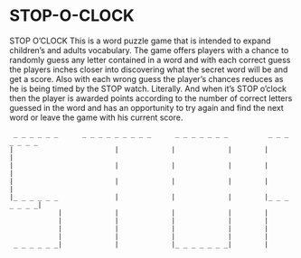 STOP-O-CLOCK
============
STOP O’CLOCK
This is a word puzzle game that is intended to expand children’s and adults vocabulary. The game offers players with a chance to randomly guess any letter contained in a word and with each correct guess the players inches closer into discovering what the secret word will be and get a score. Also with each wrong guess the player’s chances reduces as he is being timed by the STOP watch. Literally. And when it’s STOP o’clock then the player is awarded points according to the number of correct letters guessed in the word and has an opportunity to try again and find the next word or leave the game with his current score.

     _ _ _ _ _ _      _ _ _ _ _ _ _ _ _      _ _ _ _ _ _ _          _ _ _ _ _ _ _
    |                         |             |             |        |             |
    |                         |             |             |        |             |
    |                         |             |             |        |             |
    |_ _ _ _ _ _              |             |             |        |_ _ _ _ _ _ _|
                |             |             |             |        |
                |             |             |             |        |
                |             |             |             |        |
                |             |             |             |        |
     _ _ _ _ _ _|             |             |_ _ _ _ _ _ _|        |
    
